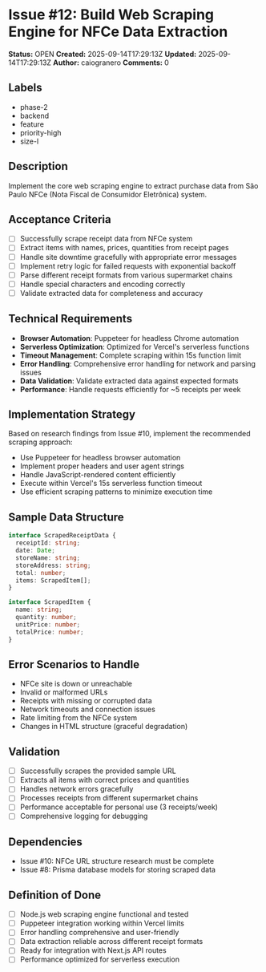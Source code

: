 # Issue #12: Build Web Scraping Engine for NFCe Data Extraction

**Status:** OPEN
**Created:** 2025-09-14T17:29:13Z
**Updated:** 2025-09-14T17:29:13Z
**Author:** caiogranero
**Comments:** 0

## Labels
- phase-2
- backend
- feature
- priority-high
- size-l

## Description
Implement the core web scraping engine to extract purchase data from São Paulo NFCe (Nota Fiscal de Consumidor Eletrônica) system.

## Acceptance Criteria
- [ ] Successfully scrape receipt data from NFCe system
- [ ] Extract items with names, prices, quantities from receipt pages
- [ ] Handle site downtime gracefully with appropriate error messages
- [ ] Implement retry logic for failed requests with exponential backoff
- [ ] Parse different receipt formats from various supermarket chains
- [ ] Handle special characters and encoding correctly
- [ ] Validate extracted data for completeness and accuracy

## Technical Requirements
- **Browser Automation**: Puppeteer for headless Chrome automation
- **Serverless Optimization**: Optimized for Vercel's serverless functions
- **Timeout Management**: Complete scraping within 15s function limit
- **Error Handling**: Comprehensive error handling for network and parsing issues
- **Data Validation**: Validate extracted data against expected formats
- **Performance**: Handle requests efficiently for ~5 receipts per week

## Implementation Strategy
Based on research findings from Issue #10, implement the recommended scraping approach:
- Use Puppeteer for headless browser automation
- Implement proper headers and user agent strings
- Handle JavaScript-rendered content efficiently
- Execute within Vercel's 15s serverless function timeout
- Use efficient scraping patterns to minimize execution time

## Sample Data Structure
```typescript
interface ScrapedReceiptData {
  receiptId: string;
  date: Date;
  storeName: string;
  storeAddress: string;
  total: number;
  items: ScrapedItem[];
}

interface ScrapedItem {
  name: string;
  quantity: number;
  unitPrice: number;
  totalPrice: number;
}
```

## Error Scenarios to Handle
- NFCe site is down or unreachable
- Invalid or malformed URLs
- Receipts with missing or corrupted data
- Network timeouts and connection issues
- Rate limiting from the NFCe system
- Changes in HTML structure (graceful degradation)

## Validation
- [ ] Successfully scrapes the provided sample URL
- [ ] Extracts all items with correct prices and quantities
- [ ] Handles network errors gracefully
- [ ] Processes receipts from different supermarket chains
- [ ] Performance acceptable for personal use (3 receipts/week)
- [ ] Comprehensive logging for debugging

## Dependencies
- Issue #10: NFCe URL structure research must be complete
- Issue #8: Prisma database models for storing scraped data

## Definition of Done
- [ ] Node.js web scraping engine functional and tested
- [ ] Puppeteer integration working within Vercel limits
- [ ] Error handling comprehensive and user-friendly
- [ ] Data extraction reliable across different receipt formats
- [ ] Ready for integration with Next.js API routes
- [ ] Performance optimized for serverless execution